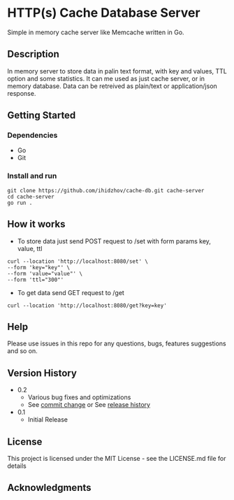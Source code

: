 # HTTP(s) Cache Database Server

Simple in memory cache server like Memcache written in Go.

## Description

In memory server to store data in palin text format, with key and values, TTL option and some statistics.
It can me used as just cache server, or in memory database.
Data can be retreived as plain/text or application/json response.

## Getting Started

### Dependencies

* Go
* Git

### Install and run

```
git clone https://github.com/ihidzhov/cache-db.git cache-server
cd cache-server
go run .
```

## How it works

* To store data just send POST request to /set with form params key, value, ttl
```
curl --location 'http://localhost:8080/set' \
--form 'key="key"' \
--form 'value="value"' \
--form 'ttl="300"'
```

* To get data send GET request to /get
```
curl --location 'http://localhost:8080/get?key=key'
```

## Help

Please use issues in this repo for any questions, bugs, features suggestions and so on.

## Version History

* 0.2
    * Various bug fixes and optimizations
    * See [commit change]() or See [release history]()
* 0.1
    * Initial Release

## License

This project is licensed under the MIT License - see the LICENSE.md file for details

## Acknowledgments
 
